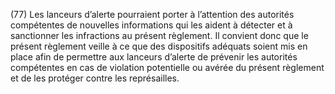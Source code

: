 (77) Les lanceurs d’alerte pourraient porter à l’attention des autorités compétentes de nouvelles informations qui les aident à détecter et à sanctionner les infractions au présent règlement. Il convient donc que le présent règlement veille à ce que des dispositifs adéquats soient mis en place afin de permettre aux lanceurs d’alerte de prévenir les autorités compétentes en cas de violation potentielle ou avérée du présent règlement et de les protéger contre les représailles.